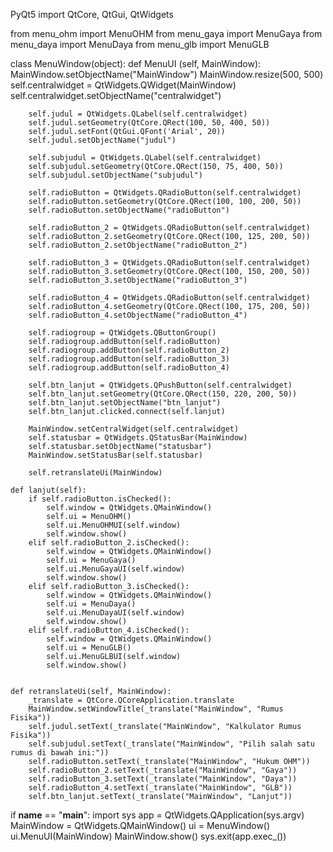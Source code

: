 PyQt5 import QtCore, QtGui, QtWidgets

from menu_ohm import MenuOHM
from menu_gaya import MenuGaya
from menu_daya import MenuDaya
from menu_glb import MenuGLB

class MenuWindow(object):
    def MenuUI (self, MainWindow):
        MainWindow.setObjectName("MainWindow")
        MainWindow.resize(500, 500)
        self.centralwidget = QtWidgets.QWidget(MainWindow)
        self.centralwidget.setObjectName("centralwidget")

        self.judul = QtWidgets.QLabel(self.centralwidget)
        self.judul.setGeometry(QtCore.QRect(100, 50, 400, 50))
        self.judul.setFont(QtGui.QFont('Arial', 20))
        self.judul.setObjectName("judul")

        self.subjudul = QtWidgets.QLabel(self.centralwidget)
        self.subjudul.setGeometry(QtCore.QRect(150, 75, 400, 50))
        self.subjudul.setObjectName("subjudul")

        self.radioButton = QtWidgets.QRadioButton(self.centralwidget)
        self.radioButton.setGeometry(QtCore.QRect(100, 100, 200, 50))
        self.radioButton.setObjectName("radioButton")

        self.radioButton_2 = QtWidgets.QRadioButton(self.centralwidget)
        self.radioButton_2.setGeometry(QtCore.QRect(100, 125, 200, 50))
        self.radioButton_2.setObjectName("radioButton_2")

        self.radioButton_3 = QtWidgets.QRadioButton(self.centralwidget)
        self.radioButton_3.setGeometry(QtCore.QRect(100, 150, 200, 50))
        self.radioButton_3.setObjectName("radioButton_3")

        self.radioButton_4 = QtWidgets.QRadioButton(self.centralwidget)
        self.radioButton_4.setGeometry(QtCore.QRect(100, 175, 200, 50))
        self.radioButton_4.setObjectName("radioButton_4")

        self.radiogroup = QtWidgets.QButtonGroup()
        self.radiogroup.addButton(self.radioButton)
        self.radiogroup.addButton(self.radioButton_2)
        self.radiogroup.addButton(self.radioButton_3)
        self.radiogroup.addButton(self.radioButton_4)

        self.btn_lanjut = QtWidgets.QPushButton(self.centralwidget)
        self.btn_lanjut.setGeometry(QtCore.QRect(150, 220, 200, 50))
        self.btn_lanjut.setObjectName("btn_lanjut")
        self.btn_lanjut.clicked.connect(self.lanjut)

        MainWindow.setCentralWidget(self.centralwidget)
        self.statusbar = QtWidgets.QStatusBar(MainWindow)
        self.statusbar.setObjectName("statusbar")
        MainWindow.setStatusBar(self.statusbar)

        self.retranslateUi(MainWindow)

    def lanjut(self):
        if self.radioButton.isChecked():
            self.window = QtWidgets.QMainWindow()
            self.ui = MenuOHM()
            self.ui.MenuOHMUI(self.window)
            self.window.show()
        elif self.radioButton_2.isChecked():
            self.window = QtWidgets.QMainWindow()
            self.ui = MenuGaya()
            self.ui.MenuGayaUI(self.window)
            self.window.show()
        elif self.radioButton_3.isChecked():
            self.window = QtWidgets.QMainWindow()
            self.ui = MenuDaya()
            self.ui.MenuDayaUI(self.window)
            self.window.show()
        elif self.radioButton_4.isChecked():
            self.window = QtWidgets.QMainWindow()
            self.ui = MenuGLB()
            self.ui.MenuGLBUI(self.window)
            self.window.show()
        

    def retranslateUi(self, MainWindow):
        _translate = QtCore.QCoreApplication.translate
        MainWindow.setWindowTitle(_translate("MainWindow", "Rumus Fisika"))
        self.judul.setText(_translate("MainWindow", "Kalkulator Rumus Fisika"))
        self.subjudul.setText(_translate("MainWindow", "Pilih salah satu rumus di bawah ini:"))
        self.radioButton.setText(_translate("MainWindow", "Hukum OHM"))
        self.radioButton_2.setText(_translate("MainWindow", "Gaya"))
        self.radioButton_3.setText(_translate("MainWindow", "Daya"))
        self.radioButton_4.setText(_translate("MainWindow", "GLB"))
        self.btn_lanjut.setText(_translate("MainWindow", "Lanjut"))


if __name__ == "__main__":
    import sys
    app = QtWidgets.QApplication(sys.argv)
    MainWindow = QtWidgets.QMainWindow()
    ui = MenuWindow()
    ui.MenuUI(MainWindow)
    MainWindow.show()
    sys.exit(app.exec_())
